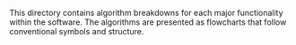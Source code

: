 This directory contains algorithm breakdowns for each major functionality within the software. The algorithms are presented as flowcharts that follow conventional symbols and structure.
